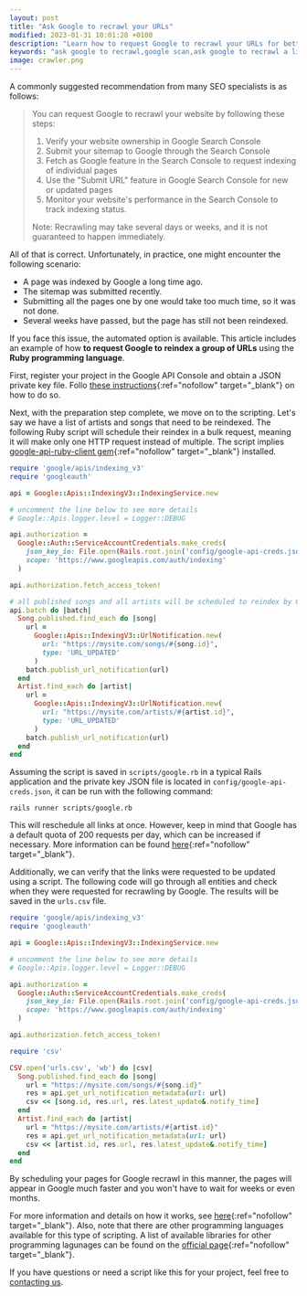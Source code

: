 ```yaml
---
layout: post
title: "Ask Google to recrawl your URLs"
modified: 2023-01-31 10:01:28 +0100
description: "Learn how to request Google to recrawl your URLs for better website indexing and improved search engine rankings. Follow our step-by-step guide for a successful recrawl."
keywords: "ask google to recrawl,google scan,ask google to recrawl a link,ask google to recrawl my website,ask google to recrawl site,ask google to recrawl your urls,google search console,google search"
image: crawler.png
---
```


A commonly suggested recommendation from many SEO specialists is as follows:

>  You can request Google to recrawl your website by following these steps:
>
>  1. Verify your website ownership in Google Search Console
>  2. Submit your sitemap to Google through the Search Console
>  3. Fetch as Google feature in the Search Console to request indexing of individual pages
>  4. Use the "Submit URL" feature in Google Search Console for new or updated pages
>  5. Monitor your website's performance in the Search Console to track indexing status.
>
>  Note: Recrawling may take several days or weeks, and it is not guaranteed to happen immediately.

All of that is correct. Unfortunately, in practice, one might encounter the following scenario:

- A page was indexed by Google a long time ago.
- The sitemap was submitted recently.
- Submitting all the pages one by one would take too much time, so it was not done.
- Several weeks have passed, but the page has still not been reindexed.

If you face this issue, the automated option is available. This article includes an example of how **to request Google to reindex a group of URLs** using the **Ruby programming language**.

First, register your project in the Google API Console and obtain a JSON private key file. Follo [these instructions](https://developers.google.com/search/apis/indexing-api/v3/prereqs){:ref="nofollow" target="_blank"} on how to do so.

Next, with the preparation step complete, we move on to the scripting. Let's say we have a list of artists and songs that need to be reindexed. The following Ruby script will schedule their reindex in a bulk request, meaning it will make only one HTTP request instead of multiple. The script implies  [google-api-ruby-client gem](https://github.com/googleapis/google-api-ruby-client){:ref="nofollow" target="_blank"} installed.

```ruby
require 'google/apis/indexing_v3'
require 'googleauth'

api = Google::Apis::IndexingV3::IndexingService.new

# uncomment the line below to see more details
# Google::Apis.logger.level = Logger::DEBUG

api.authorization =
  Google::Auth::ServiceAccountCredentials.make_creds(
    json_key_io: File.open(Rails.root.join('config/google-api-creds.json')),
    scope: 'https://www.googleapis.com/auth/indexing'
  )

api.authorization.fetch_access_token!

# all published songs and all artists will be scheduled to reindex by Google
api.batch do |batch|
  Song.published.find_each do |song|
    url =
      Google::Apis::IndexingV3::UrlNotification.new(
        url: "https://mysite.com/songs/#{song.id}",
        type: 'URL_UPDATED'
      )
    batch.publish_url_notification(url)
  end
  Artist.find_each do |artist|
    url =
      Google::Apis::IndexingV3::UrlNotification.new(
        url: "https://mysite.com/artists/#{artist.id}",
        type: 'URL_UPDATED'
      )
    batch.publish_url_notification(url)
  end
end
```

Assuming the script is saved in `scripts/google.rb` in a typical Rails application and the private key JSON file is located in `config/google-api-creds.json`, it can be run with the following command:

```shell
rails runner scripts/google.rb
```

This will reschedule all links at once. However, keep in mind that Google has a default quota of 200 requests per day, which can be increased if necessary. More information can be found [here](https://developers.google.com/search/apis/indexing-api/v3/quota-pricing){:ref="nofollow" target="_blank"}.

Additionally, we can verify that the links were requested to be updated using a script. The following code will go through all entities and check when they were requested for recrawling by Google. The results will be saved in the `urls.csv` file.

```ruby
require 'google/apis/indexing_v3'
require 'googleauth'

api = Google::Apis::IndexingV3::IndexingService.new

# uncomment the line below to see more details
# Google::Apis.logger.level = Logger::DEBUG

api.authorization =
  Google::Auth::ServiceAccountCredentials.make_creds(
    json_key_io: File.open(Rails.root.join('config/google-api-creds.json')),
    scope: 'https://www.googleapis.com/auth/indexing'
  )

api.authorization.fetch_access_token!

require 'csv'

CSV.open('urls.csv', 'wb') do |csv|
  Song.published.find_each do |song|
    url = "https://mysite.com/songs/#{song.id}"
    res = api.get_url_notification_metadata(url: url)
    csv << [song.id, res.url, res.latest_update&.notify_time]
  end
  Artist.find_each do |artist|
    url = "https://mysite.com/artists/#{artist.id}"
    res = api.get_url_notification_metadata(url: url)
    csv << [artist.id, res.url, res.latest_update&.notify_time]
  end
end
```

By scheduling your pages for Google recrawl in this manner, the pages will appear in Google much faster and you won't have to wait for weeks or even months.

For more information and details on how it works, see [here](https://developers.google.com/search/apis/indexing-api/v3/quickstart){:ref="nofollow" target="_blank"}. Also, note that there are other programming languages available for this type of scripting. A list of available libraries for other programming lagunages can be found on the [official page](https://developers.google.com/search/apis/indexing-api/v3/libraries){:ref="nofollow" target="_blank"}.

If you have questions or need a script like this for your project, feel free to [contacting us](https://widefix.com/).
